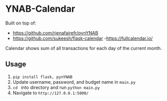 # YNAB-Calendar

Built on top of:
  - https://github.com/rienafairefr/pynYNAB
  - https://github.com/sukeesh/flask-calendar
  -https://fullcalendar.io/
  
 Calendar shows sum of all transactions for each day of the current month.
  
## Usage
1. `pip install flask, pynYNAB`
2. Update username, password, and budget name in `main.py`
3. `cd ` into directory and run `python main.py`
4. Navigate to `http://127.0.0.1:5000/`
